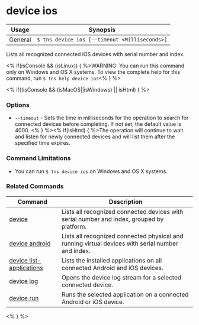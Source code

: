 device ios
==========

Usage | Synopsis
------|-------
General | `$ tns device ios [--timeout <Milliseconds>]`

Lists all recognized connected iOS devices with serial number and index.

<% if(isConsole && (isLinux)) { %>WARNING: You can run this command only on Windows and OS X systems. To view the complete help for this command, run `$ tns help device ios`<% } %>

<% if((isConsole && (isMacOS||isWindows) || isHtml) { %>  
### Options
* `--timeout` - Sets the time in milliseconds for the operation to search for connected devices before completing. If not set, the default value is 4000. <% } %><% if(isHtml) { %>The operation will continue to wait and listen for newly connected devices and will list them after the specified time expires.

### Command Limitations

* You can run `$ tns device ios` on Windows and OS X systems.

### Related Commands

Command | Description
----------|----------
[device](device.html) | Lists all recognized connected devices with serial number and index, grouped by platform.
[device android](device-android.html) | Lists all recognized connected physical and running virtual devices with serial number and index.
[device list-applications](device-list-applications.html) | Lists the installed applications on all connected Android and iOS devices.
[device log](device-log.html) | Opens the device log stream for a selected connected device.
[device run](device-run.html) | Runs the selected application on a connected Android or iOS device.
<% } %>